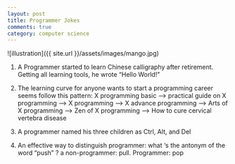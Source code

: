 ```yaml
---
layout: post
title: Programmer Jokes
comments: true
category: computer science
---
```

![illustration]({{ site.url }}/assets/images/mango.jpg)

1. A Programmer started to learn Chinese calligraphy after retirement. Getting all learning tools, he wrote “Hello World!”

2. The learning curve for anyone wants to start a programming career seems follow this pattern:  X programming basic —>  practical guide on X programming —>  X programming —>  X advance programming —>  Arts of X programming —>  Zen of X programming  —>  How to cure cervical vertebra disease

3. A programmer named his three children as Ctrl, Alt, and Del

4. An effective way to distinguish programmer: what ‘s the antonym of the word “push” ?  a non-programmer: pull.  Programmer: pop
